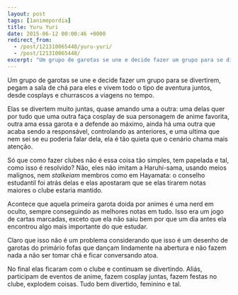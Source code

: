 ```yaml
---
layout: post
tags: [1animepordia]
title: Yuru Yuri
date: 2015-06-12 00:00:46 +0000
redirect_from:
  - /post/121310065448/yuru-yuri/
  - /post/121310065448/
excerpt: "Um grupo de garotas se une e decide fazer um grupo para se divertirem, pegam a sala de chá para eles e vivem todo o tipo de aventura juntos, desde cosplays e churrascos a viagens no tempo."
---
```


Um grupo de garotas se une e decide fazer um grupo para se divertirem,
pegam a sala de chá para eles e vivem todo o tipo de aventura juntos,
desde cosplays e churrascos a viagens no tempo.

Elas se divertem muito juntas, quase amando uma a outra: uma delas quer
por tudo que uma outra faça cosplay de sua personagem de anime favorita,
outra ama essa garota e a defende ao máximo, ainda há uma outra que
acaba sendo a responsável, controlando as anteriores, e uma ultima que
nem sei se eu poderia falar dela, ela é tão quieta que o cenário chama
mais atenção.

Só que como fazer clubes não é essa coisa tão simples, tem papelada e
tal, como isso é resolvido? Não, eles não imitam a Haruhi-sama, usando
meios malignos, nem *stalkeiam* membros como em Hayamata: o conselho
estudantil foi atrás delas e elas apostaram que se elas tirarem notas
maiores o clube estaria mantido.

Acontece que aquela primeira garota doida por animes é uma nerd em
oculto, sempre conseguindo as melhores notas em tudo. Isso era um jogo
de cartas marcadas, exceto que ela não saiu bem por que um dia antes ela
encontrou algo mais importante do que estudar.

Claro que isso não é um problema considerando que isso é um desenho de
garotas do primário fofas que dançam lindamente na abertura e não fazem
nada a não ser tomar chá e ficar conversando atoa.

No final elas ficaram com o clube e continuam se divertindo. Aliás,
participam de eventos de anime, fazem cosplay juntas, fazem festas no
clube, explodem coisas. Tudo bem divertido, feminino e tal.


